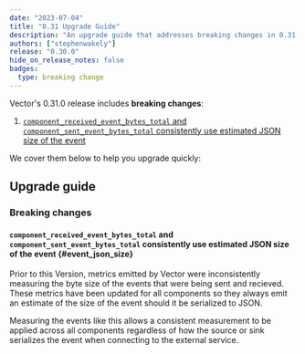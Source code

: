 ```yaml
---
date: "2023-07-04"
title: "0.31 Upgrade Guide"
description: "An upgrade guide that addresses breaking changes in 0.31.0"
authors: ["stephenwakely"]
release: "0.30.0"
hide_on_release_notes: false
badges:
  type: breaking change
---
```


Vector's 0.31.0 release includes **breaking changes**:

1. [`component_received_event_bytes_total` and `component_sent_event_bytes_total` consistently use estimated JSON size of the event](#event_json_size)

We cover them below to help you upgrade quickly:

## Upgrade guide

### Breaking changes

#### `component_received_event_bytes_total` and `component_sent_event_bytes_total` consistently use estimated JSON size of the event {#event_json_size}

Prior to this Version, metrics emitted by Vector were inconsistently measuring
the byte size of the events that were being sent and recieved. These metrics
have been updated for all components so they always emit an estimate of the size
of the event should it be serialized to JSON.

Measuring the events like this allows a consistent measurement to be applied
across all components regardless of how the source or sink serializes the event
when connecting to the external service.
